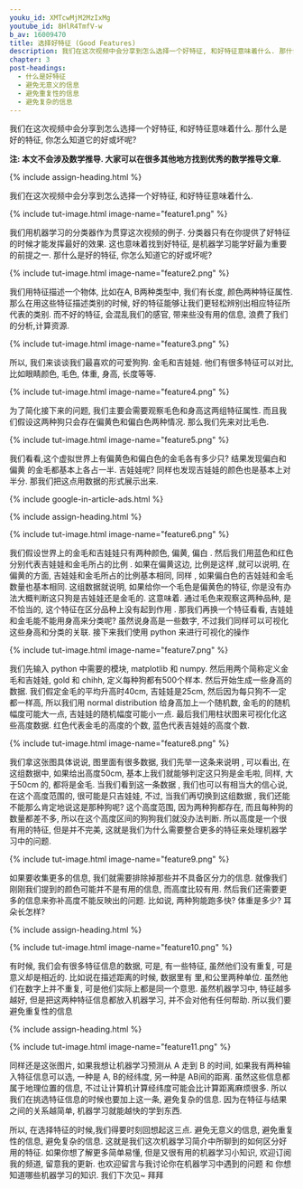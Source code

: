 ```yaml
---
youku_id: XMTcwMjM2MzIxMg
youtube_id: 8HlR4TmfV-w
b_av: 16009470
title: 选择好特征 (Good Features)
description: 我们在这次视频中会分享到怎么选择一个好特征, 和好特征意味着什么. 那什么是好的特征, 你怎么知道它的好或坏呢?
chapter: 3
post-headings:
  - 什么是好特征
  - 避免无意义的信息
  - 避免重复性的信息
  - 避免复杂的信息
---
```


我们在这次视频中会分享到怎么选择一个好特征, 和好特征意味着什么. 
那什么是好的特征, 你怎么知道它的好或坏呢?

**注: 本文不会涉及数学推导. 大家可以在很多其他地方找到优秀的数学推导文章.**

 {% include assign-heading.html %}

我们在这次视频中会分享到怎么选择一个好特征, 和好特征意味着什么.

{% include tut-image.html image-name="feature1.png" %}

我们用机器学习的分类器作为贯穿这次视频的例子. 分类器只有在你提供了好特征的时候才能发挥最好的效果. 这也意味着找到好特征, 是机器学习能学好最为重要的前提之一. 那什么是好的特征, 你怎么知道它的好或坏呢?

{% include tut-image.html image-name="feature2.png" %}

我们用特征描述一个物体, 比如在A, B两种类型中, 我们有长度, 颜色两种特征属性. 那么在用这些特征描述类别的时候, 好的特征能够让我们更轻松辨别出相应特征所代表的类别. 而不好的特征, 会混乱我们的感官, 带来些没有用的信息, 浪费了我们的分析,计算资源.

{% include tut-image.html image-name="feature3.png" %}

所以, 我们来谈谈我们最喜欢的可爱狗狗. 金毛和吉娃娃. 他们有很多特征可以对比, 比如眼睛颜色, 毛色, 体重, 身高, 长度等等.

{% include tut-image.html image-name="feature4.png" %}

为了简化接下来的问题, 我们主要会需要观察毛色和身高这两组特征属性. 而且我们假设这两种狗只会存在偏黄色和偏白色两种情况. 那么我们先来对比毛色.

{% include tut-image.html image-name="feature5.png" %}

我们看看,这个虚拟世界上有偏黄色和偏白色的金毛各有多少只? 结果发现偏白和偏黄 的金毛都基本上各占一半. 吉娃娃呢?  同样也发现吉娃娃的颜色也是基本上对半分. 那我们把这点用数据的形式展示出来.



{% include google-in-article-ads.html %}


 {% include assign-heading.html %}

{% include tut-image.html image-name="feature6.png" %}

我们假设世界上的金毛和吉娃娃只有两种颜色, 偏黄, 偏白 . 然后我们用蓝色和红色分别代表吉娃娃和金毛所占的比例 . 如果在偏黄这边, 比例是这样  ,就可以说明, 在偏黄的方面, 吉娃娃和金毛所占的比例基本相同, 同样 , 如果偏白色的吉娃娃和金毛数量也基本相同. 这组数据就说明, 如果给你一个毛色是偏黄色的特征, 你是没有办法大概判断这只狗是吉娃娃还是金毛的. 这意味着. 通过毛色来观察这两种品种, 是不恰当的, 这个特征在区分品种上没有起到作用  . 那我们再换一个特征看看, 吉娃娃和金毛能不能用身高来分类呢? 虽然说身高是一些数字, 不过我们同样可以可视化这些身高和分类的关联. 接下来我们使用 python 来进行可视化的操作

{% include tut-image.html image-name="feature7.png" %}

我们先输入 python 中需要的模块, matplotlib 和 numpy. 然后用两个简称定义金毛和吉娃娃, gold 和 chihh, 定义每种狗都有500个样本. 然后开始生成一些身高的数据. 我们假定金毛的平均升高时40cm, 吉娃娃是25cm, 然后因为每只狗不一定都一样高, 所以我们用 normal distribution 给身高加上一个随机数, 金毛的的随机幅度可能大一点, 吉娃娃的随机幅度可能小一点. 最后我们用柱状图来可视化化这些高度数据. 红色代表金毛的高度的个数, 蓝色代表吉娃娃的高度个数.

{% include tut-image.html image-name="feature8.png" %}

我们拿这张图具体说说, 图里面有很多数据, 我们先举一这条来说明  , 可以看出, 在这组数据中, 如果给出高度50cm, 基本上我们就能够判定这只狗是金毛啦, 同样, 大于50cm 的, 都将是金毛. 当我们看到这一条数据 , 我们也可以有相当大的信心说, 在这个高度范围的, 很可能是只吉娃娃, 不过, 当我们再切换到这组数据  , 我们还能不能那么肯定地说这是那种狗呢? 这个高度范围, 因为两种狗都存在, 而且每种狗的数量都差不多, 所以在这个高度区间的狗狗我们就没办法判断. 所以高度是一个很有用的特征, 但是并不完美, 这就是我们为什么需要整合更多的特征来处理机器学习中的问题.

{% include tut-image.html image-name="feature9.png" %}

如果要收集更多的信息, 我们就需要排除掉那些并不具备区分力的信息. 就像我们刚刚我们提到的颜色可能并不是有用的信息, 而高度比较有用. 然后我们还需要更多的信息来弥补高度不能反映出的问题. 比如说,  两种狗能跑多快?   体重是多少?  耳朵长怎样?




 {% include assign-heading.html %}

{% include tut-image.html image-name="feature10.png" %}

有时候, 我们会有很多特征信息的数据, 可是, 有一些特征, 虽然他们没有重复, 可是意义却是相近的. 比如说在描述距离的时候, 数据里有  里,和公里两种单位. 虽然他们在数字上并不重复, 可是他们实际上都是同一个意思. 虽然机器学习中, 特征越多越好,  但是把这两种特征信息都放入机器学习, 并不会对他有任何帮助. 所以我们要避免重复性的信息




 {% include assign-heading.html %}

{% include tut-image.html image-name="feature11.png" %}

同样还是这张图片, 如果我想让机器学习预测从 A  走到 B  的时间, 如果我有两种输入特征信息可以选, 一种是 A, B的经纬度,  另一种是 AB间的距离. 虽然这些信息都属于地理位置的信息, 不过让计算机计算经纬度可能会比计算距离麻烦很多. 所以我们在挑选特征信息的时候也要加上这一条,  避免复杂的信息. 因为在特征与结果之间的关系越简单, 机器学习就能越快的学到东西.

所以, 在选择特征的时候,我们得要时刻回想起这三点.  避免无意义的信息,   避免重复性的信息,   避免复杂的信息. 这就是我们这次机器学习简介中所聊到的如何区分好用的特征. 如果你想了解更多简单易懂, 但是又很有用的机器学习小知识, 欢迎订阅我的频道, 留意我的更新. 也欢迎留言与我讨论你在机器学习中遇到的问题 和 你想知道哪些机器学习的知识. 我们下次见~ 拜拜
